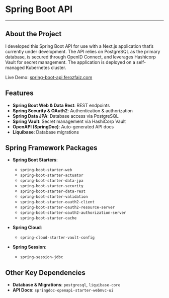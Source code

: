 # Spring Boot API

---

## About the Project

I developed this Spring Boot API for use with a Next.js application that’s currently under development. The API relies on PostgreSQL as the primary database, is secured through OpenID Connect, and leverages Hashicorp Vault for secret management. The application is deployed on a self-managed Kubernetes cluster.

Live Demo: <a href='https://spring-boot-api-ferozfaiz.com/swagger-ui.html'>spring-boot-api.ferozfaiz.com</a>

## Features

- **Spring Boot Web & Data Rest**: REST endpoints
- **Spring Security & OAuth2**: Authentication & authorization
- **Spring Data JPA**: Database access via PostgreSQL
- **Spring Vault**: Secret management via HashiCorp Vault
- **OpenAPI (SpringDoc)**: Auto-generated API docs
- **Liquibase**: Database migrations

## Spring Framework Packages

- **Spring Boot Starters**:
    - `spring-boot-starter-web`
    - `spring-boot-starter-actuator`
    - `spring-boot-starter-data-jpa`
    - `spring-boot-starter-security`
    - `spring-boot-starter-data-rest`
    - `spring-boot-starter-validation`
    - `spring-boot-starter-oauth2-client`
    - `spring-boot-starter-oauth2-resource-server`
    - `spring-boot-starter-oauth2-authorization-server`
    - `spring-boot-starter-cache`

- **Spring Cloud**:
    - `spring-cloud-starter-vault-config`

- **Spring Session**:
    - `spring-session-jdbc`

## Other Key Dependencies

- **Database & Migrations**: `postgresql`, `liquibase-core`
- **API Docs**: `springdoc-openapi-starter-webmvc-ui`
